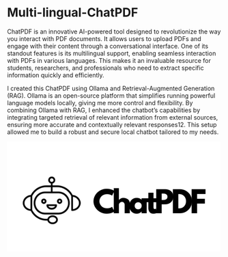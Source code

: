 # Multi-lingual-ChatPDF
ChatPDF is an innovative AI-powered tool designed to revolutionize the way you interact with PDF documents. It allows users to upload PDFs and engage with their content through a conversational interface. One of its standout features is its multilingual support, enabling seamless interaction with PDFs in various languages. This makes it an invaluable resource for students, researchers, and professionals who need to extract specific information quickly and efficiently.

I created this ChatPDF using Ollama and Retrieval-Augmented Generation (RAG). Ollama is an open-source platform that simplifies running powerful language models locally, giving me more control and flexibility. By combining Ollama with RAG, I enhanced the chatbot’s capabilities by integrating targeted retrieval of relevant information from external sources, ensuring more accurate and contextually relevant responses12. This setup allowed me to build a robust and secure local chatbot tailored to my needs.

![alt text](https://github.com/Hazemyasseen/Multi-lingual-ChatPDF/blob/main/ChatPDF.png?raw=true)
